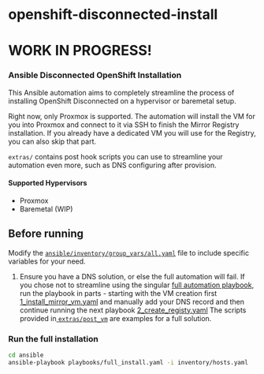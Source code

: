 # openshift-disconnected-install
# WORK IN PROGRESS!
### Ansible Disconnected OpenShift Installation

This Ansible automation aims to completely streamline the process of installing OpenShift Disconnected on a hypervisor or baremetal setup.

Right now, only Proxmox is supported.
The automation will install the VM for you into Proxmox and connect to it via SSH to finish the Mirror Registry installation. If you already have a dedicated VM you will use for the Registry, you can also skip that part.


`extras/` contains post hook scripts you can use to streamline your automation even more, such as DNS configuring after provision.


#### Supported Hypervisors
- Proxmox
- Baremetal (WIP)


## Before running
Modify the [`ansible/inventory/group_vars/all.yaml`](ansible/inventory/group_vars/all.yaml) file to include specific variables for your need.

1. Ensure you have a DNS solution, or else the full automation will fail. If you chose not to streamline using the singular [full automation playbook](ansible/playbooks/full_install.yaml), run the playbook in parts - starting with the VM creation first [1_install_mirror_vm.yaml](ansible/playbooks/1_install_mirror_vm.yaml) and manually add your DNS record and then continue running the next playbook [2_create_registy.yaml](ansible/playbooks/2_create_registry.yaml) The scripts provided in[ `extras/post_vm`](extras/post_vm) are examples for a full solution.

### Run the full installation
```sh
cd ansible
ansible-playbook playbooks/full_install.yaml -i inventory/hosts.yaml
```